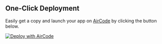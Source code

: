 

## One-Click Deployment

Easily get a copy and launch your app on [AirCode](https://aircode.io/) by clicking the button below.

[![Deploy with AirCode](https://aircode.io/aircode-deploy-button.svg)](https://aircode.io/dashboard?owner=niudai&repo=CozyGreen&branch=main&path=niudai-test22&appname=AKA)